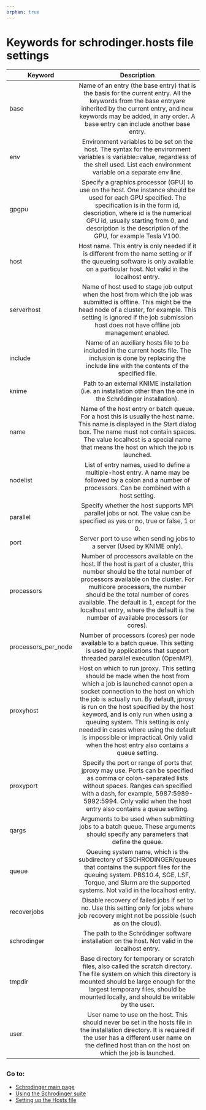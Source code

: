 ```yaml
---
orphan: true
---
```


# Keywords for schrodinger.hosts file settings

| Keyword      | Description           |
| ------------- |:-------------:| 
|base |Name of an entry (the base entry) that is the basis for the current entry. All the keywords from the base entryare inherited by the current entry, and new keywords may be added, in any order. A base entry can include another base entry.|
|env | Environment variables to be set on the host. The syntax for the environment variables is variable=value, regardless of the shell used. List each environment variable on a separate env line.|
|gpgpu | Specify a graphics processor (GPU) to use on the host. One instance should be used for each GPU specified. The specification is in the form id, description, where id is the numerical GPU id, usually starting from 0, and description is the description of the GPU, for example Tesla V100.|
|host |Host name. This entry is only needed if it is different from the name setting or if the queueing software is only available on a particular host. Not valid in the localhost entry.|
|serverhost	|Name of host used to stage job output when the host from which the job was submitted is offline. This might be the head node of a cluster, for example. This setting is ignored if the job submission host does not have offline job management enabled.|
|include | Name of an auxiliary hosts file to be included in the current hosts file. The inclusion is done by replacing the include line with the contents of the specified file.|
|knime |Path to an external KNIME installation (i.e. an installation other than the one in the Schrödinger installation).|
|name| Name of the host entry or batch queue. For a host this is usually the host name. This name is displayed in the Start dialog box. The name must not contain spaces. The value localhost is a special name that means the host on which the job is launched.|
|nodelist| List of entry names, used to define a multiple-host entry. A name may be followed by a colon and a number of processors. Can be combined with a host setting.|
|parallel| Specify whether the host supports MPI parallel jobs or not. The value can be specified as yes or no, true or false, 1 or 0.|
|port| Server port to use when sending jobs to a server (Used by KNIME only).|
|processors| Number of processors available on the host. If the host is part of a cluster, this number should be the total number of processors available on the cluster. For multicore processors, the number should be the total number of cores available. The default is 1, except for the localhost entry, where the default is the number of available processors (or cores).|
|processors_per_node| Number of processors (cores) per node available to a batch queue. This setting is used by applications that support threaded parallel execution (OpenMP).|
|proxyhost| Host on which to run jproxy. This setting should be made when the host from which a job is launched cannot open a socket connection to the host on which the job is actually run. By default, jproxy is run on the host specified by the host keyword, and is only run when using a queuing system. This setting is only needed in cases where using the default is impossible or impractical. Only valid when the host entry also contains a queue setting.|
|proxyport| Specify the port or range of ports that jproxy may use. Ports can be specified as comma or colon-separated lists without spaces. Ranges can specified with a dash, for example, 5987:5989-5992:5994. Only valid when the host entry also contains a queue setting.|
|qargs| Arguments to be used when submitting jobs to a batch queue. These arguments should specify any parameters that define the queue.|
|queue| Queuing system name, which is the subdirectory of $SCHRODINGER/queues that contains the support files for the queuing system. PBS10.4, SGE, LSF, Torque, and Slurm are the supported systems. Not valid in the localhost entry.|
|recoverjobs| Disable recovery of failed jobs if set to no. Use this setting only for jobs where job recovery might not be possible (such as on the cloud).|
|schrodinger| The path to the Schrödinger software installation on the host. Not valid in the localhost entry.|
|tmpdir| Base directory for temporary or scratch files, also called the scratch directory. The file system on which this directory is mounted should be large enough for the largest temporary files, should be mounted locally, and should be writable by the user.|
|user| User name to use on the host. This should never be set in the hosts file in the installation directory. It is required if the user has a different user name on the defined host than on the host on which the job is launched.|

##

### Go to:
* [Schrodinger main page](schrodinger.md)
* [Using the Schrodinger suite](schrodinger_usage.md)
* [Setting up the Hosts file](schrodinger_hosts.md)